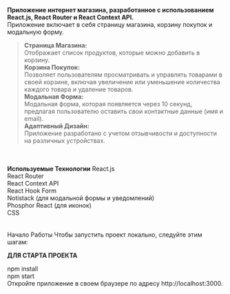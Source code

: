 
**Приложение интернет магазина, разработанное с использованием React.js, React Router и React Context API.** <br>
Приложение включает в себя страницу магазина, корзину покупок и модальную форму.

>**Страница Магазина:** <br>
>Отображает список продуктов, которые можно добавить в корзину.<br>
**Корзина Покупок: <br>**
>Позволяет пользователям просматривать и управлять товарами в своей корзине, включая увеличение или уменьшение количества каждого товара и удаление товаров.<br>
**Модальная Форма:**
><br>Модальная форма, которая появляется через 10 секунд, предлагая пользователю оставить свои контактные данные (имя и email).<br>
**Адаптивный Дизайн:**
><br>Приложение разработано с учетом отзывчивости и доступности на различных устройствах.<br>
<br>
<br>
<b>Используемые Технологии</b>
React.js<br>
React Router<br>
React Context API<br>
React Hook Form<br>
Notistack (для модальной формы и уведомлений)<br>
Phosphor React (для иконок)<br>
CSS<br>

<br>
<br>
Начало Работы
Чтобы запустить проект локально, следуйте этим шагам:

<strong>ДЛЯ СТАРТА ПРОЕКТА</strong><br>

npm install<br>
npm start<br>
Откройте приложение в своем браузере по адресу http://localhost:3000.
